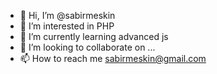 - 👋 Hi, I’m @sabirmeskin
- 👀 I’m interested in PHP
- 🌱 I’m currently learning advanced js
- 💞️ I’m looking to collaborate on ...
- 📫 How to reach me sabirmeskin@gmail.com


<!---
sabirmeskin/sabirmeskin is a ✨ special ✨ repository because its `README.md` (this file) appears on your GitHub profile.
You can click the Preview link to take a look at your changes.
--->
